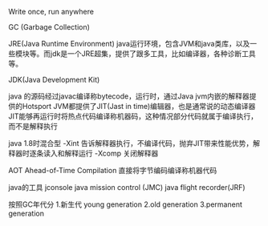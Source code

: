 Write once, run anywhere

GC (Garbage Collection)


JRE(Java Runtime Environment)
  java运行环境，包含JVM和java类库，以及一些模块等。而jdk是一个JRE超集，提供了跟多工具，比如编译器，各种诊断工具等。

JDK(Java Development Kit)

java 的源码经过javac编译称bytecode，运行时，通过Java jvm内嵌的解释器提供的Hotsport JVM都提供了JIT(Jast in time)编辑器，也是通常说的动态编译器
JIT能够再运行时将热点代码编译称机器码，这种情况部分代码就属于编译执行，而不是解释执行

java 1.8时混合型
  -Xint   告诉解释器执行，不编译代码，抛弃JIT带来性能优势，解释器时逐条读入和解释运行
  -Xcomp  关闭解释器


AOT
  Ahead-of-Time Compilation 直接将字节编码编译称机器代码


java的工具
  jconsole
  java mission control (JMC)
  java flight recorder(JRF)

按照GC年代分
  1.新生代 young generation
  2.old generation
  3.permanent generation
